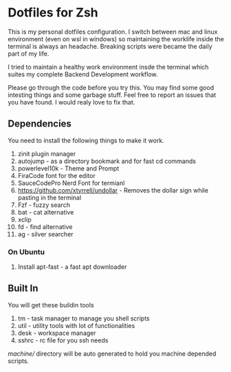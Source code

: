# Dotfiles for Zsh

This is my personal dotfiles configuration. I switch between mac and linux environment (even on wsl in windows) so maintaining the worklife inside the terminal is always an headache. Breaking scripts were became the daily part of my life.

I tried to maintain a healthy work environment insde the terminal which suites my complete Backend Development workflow.

Please go through the code before you try this. You may find some good intesting things and some garbage stuff. Feel free to report an issues that you have found. I would realy love to fix that.



## Dependencies

You need to install the following things to make it work.

1. zinit plugin manager
2. autojump - as a directory bookmark and for fast cd commands
3. powerlevel10k - Theme and Prompt
6. FiraCode font for the editor
7. SauceCodePro Nerd Font for termianl
8. https://github.com/xtyrrell/undollar - Removes the dollar sign while pasting in the terminal
9. Fzf - fuzzy search
10. bat - cat alternative
11. xclip
12. fd - find alternative
13. ag - silver searcher


### On Ubuntu
1. Install apt-fast - a fast apt downloader

## Built In

You will get these buildin tools

1. tm - task manager to manage you shell scripts
2. util - utility tools with lot of functionalities
3. desk - workspace manager
4. sshrc - rc file for you ssh needs

*machine/* directory will be auto generated to hold you machine depended scripts.